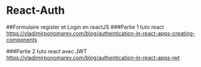 # React-Auth
##Formulaire register et Login en reactJS
###Partie 1
tuto react
https://vladimirponomarev.com/blog/authentication-in-react-apps-creating-components

###Partie 2
tuto react avec JWT
https://vladimirponomarev.com/blog/authentication-in-react-apps-jwt
